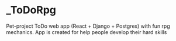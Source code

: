 # _ToDoRpg
Pet-project ToDo web app (React + Django + Postgres) with fun rpg mechanics. App is created for help people develop their hard skills
